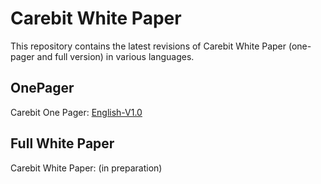 # Carebit White Paper
This repository contains the latest revisions of Carebit White Paper (one-pager and full version) in various languages. 

## OnePager
Carebit One Pager: [English-V1.0](Carebit_OnePager_English.pdf)

## Full White Paper
Carebit White Paper: (in preparation)
